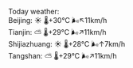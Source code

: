 Today weather:  
Beijing: ☀️ 🌡️+30°C 🌬️↖11km/h  
Tianjin: ⛅️  🌡️+29°C 🌬️↗11km/h  
Shijiazhuang: ☀️ 🌡️+28°C 🌬️↑7km/h  
Tangshan: ⛅️  🌡️+29°C 🌬️↗11km/h  
